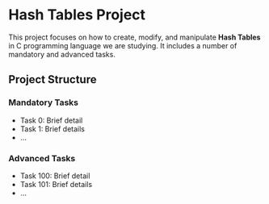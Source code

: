 # Hash Tables Project

This project focuses on how to create, modify, and manipulate **Hash Tables** in C programming language we are studying. It includes a number of mandatory and advanced tasks.  

## Project Structure

### Mandatory Tasks

- Task 0: Brief detail
- Task 1: Brief details
- ...

### Advanced Tasks

- Task 100: Brief detail
- Task 101: Brief details
- ...
